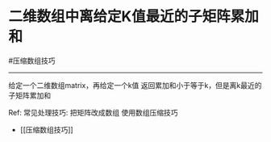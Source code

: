 # 二维数组中离给定K值最近的子矩阵累加和

#压缩数组技巧

---
给定一个二维数组matrix，再给定一个k值
返回累加和小于等于k，但是离k最近的子矩阵累加和


Ref:
常见处理技巧:
把矩阵改成数组
使用数组压缩技巧
- [[压缩数组技巧]]
